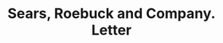 ---
doi: 10.7916/D80V9QS2
date_other: '1905'
date_other_textual: '1905'
form: correspondence
genre:
- Letters (correspondence)
name:
- Sears, Roebuck and Company
object_in_context_url: https://biggert.cul.columbia.edu/items/view/ave_biggert_00244
subject_hierarchical_geographic:
- Chicago, Illinois, United States
subject_name:
- Sears, Roebuck and Company
title: Sears, Roebuck and Company. Letter
sort_title: Sears, Roebuck and Company. Letter
call_number: ave_biggert_00244
coordinates:
- 41.83694444444445,-87.68472222222222
pid: ave_biggert_00244
identifiers: ave_biggert_00244
thumbnail: https://derivativo-3.library.columbia.edu/iiif/2/ldpd:345064/full/!256,256/0/native.jpg
permalink: /biggert/ave_biggert_00244/
layout: iiif-image-page
---